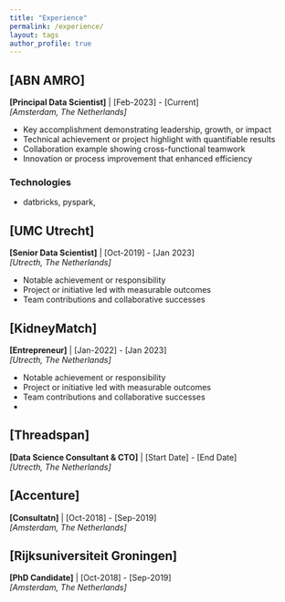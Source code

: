 ```yaml
---
title: "Experience"
permalink: /experience/
layout: tags
author_profile: true
---
```


## [ABN AMRO]
**[Principal Data Scientist]** | [Feb-2023] - [Current]  
*[Amsterdam, The Netherlands]*

- Key accomplishment demonstrating leadership, growth, or impact
- Technical achievement or project highlight with quantifiable results
- Collaboration example showing cross-functional teamwork
- Innovation or process improvement that enhanced efficiency

### Technologies
- datbricks, pyspark,  

## [UMC Utrecht]
**[Senior Data Scientist]** | [Oct-2019] - [Jan 2023]  
*[Utrecth, The Netherlands]*

- Notable achievement or responsibility
- Project or initiative led with measurable outcomes
- Team contributions and collaborative successes

## [KidneyMatch]
**[Entrepreneur]** | [Jan-2022] - [Jan 2023]  
*[Utrecth, The Netherlands]*

- Notable achievement or responsibility
- Project or initiative led with measurable outcomes
- Team contributions and collaborative successes
- 
## [Threadspan]
**[Data Science Consultant & CTO]** | [Start Date] - [End Date]  
*[Utrecth, The Netherlands]*

## [Accenture]
**[Consultatn]** | [Oct-2018] - [Sep-2019]  
*[Amsterdam, The Netherlands]*

## [Rijksuniversiteit Groningen]
**[PhD Candidate]** | [Oct-2018] - [Sep-2019]  
*[Amsterdam, The Netherlands]*
